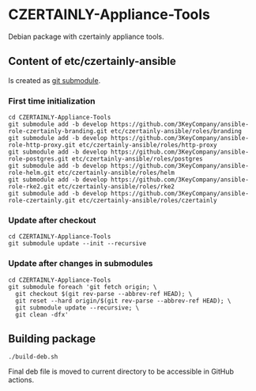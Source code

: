# CZERTAINLY-Appliance-Tools
Debian package with czertainly appliance tools.

## Content of etc/czertainly-ansible

Is created as [git submodule](https://www.vogella.com/tutorials/GitSubmodules/article.html).

### First time initialization
```
cd CZERTAINLY-Appliance-Tools
git submodule add -b develop https://github.com/3KeyCompany/ansible-role-czertainly-branding.git etc/czertainly-ansible/roles/branding
git submodule add -b develop https://github.com/3KeyCompany/ansible-role-http-proxy.git etc/czertainly-ansible/roles/http-proxy
git submodule add -b develop https://github.com/3KeyCompany/ansible-role-postgres.git etc/czertainly-ansible/roles/postgres
git submodule add -b develop https://github.com/3KeyCompany/ansible-role-helm.git etc/czertainly-ansible/roles/helm
git submodule add -b develop https://github.com/3KeyCompany/ansible-role-rke2.git etc/czertainly-ansible/roles/rke2
git submodule add -b develop https://github.com/3KeyCompany/ansible-role-czertainly.git etc/czertainly-ansible/roles/czertainly
```

### Update after checkout
```
cd CZERTAINLY-Appliance-Tools
git submodule update --init --recursive
```

### Update after changes in submodules
```
cd CZERTAINLY-Appliance-Tools
git submodule foreach 'git fetch origin; \
  git checkout $(git rev-parse --abbrev-ref HEAD); \
  git reset --hard origin/$(git rev-parse --abbrev-ref HEAD); \
  git submodule update --recursive; \
  git clean -dfx'
```

## Building package

```
./build-deb.sh
```

Final deb file is moved to current directory to be accessible in
GitHub actions.